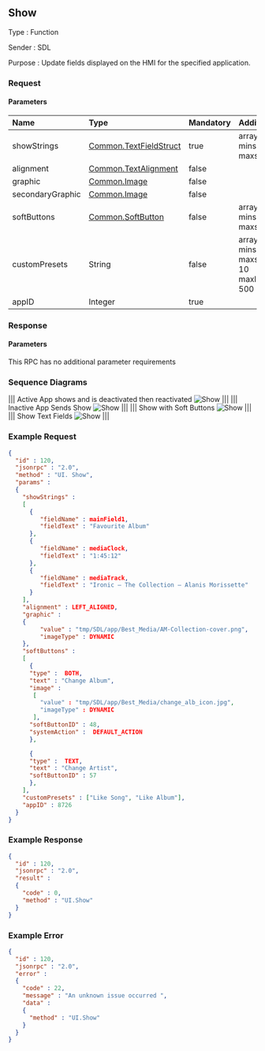 ## Show

Type
: Function

Sender
: SDL

Purpose
: Update fields displayed on the HMI for the specified application.

### Request

#### Parameters

|Name|Type|Mandatory|Additional|
|:---|:---|:--------|:---------|
|showStrings|[Common.TextFieldStruct](../../common/structs/index.md#textfieldstruct)|true|array: true<br>minsize: 0<br>maxsize: 7|
|alignment|[Common.TextAlignment](../../common/enums/index.md#textalignment)|false||
|graphic|[Common.Image](../../common/structs/index.md#image)|false||
|secondaryGraphic|[Common.Image](../../common/structs/index.md#image)|false||
|softButtons|[Common.SoftButton](../../common/structs/index.md#softbutton)|false|array: true<br>minsize: 0<br>maxsize: 8|
|customPresets|String|false|array: true<br>minsize: 0<br>maxsize: 10<br>maxlength: 500|
|appID|Integer|true||

### Response

#### Parameters

This RPC has no additional parameter requirements

### Sequence Diagrams
|||
Active App shows and is deactivated then reactivated
![Show](./assets/ShowAppReactivated.png)
|||
|||
Inactive App Sends Show
![Show](./assets/ShowAppInactive.png)
|||
|||
Show with Soft Buttons
![Show](./assets/ShowSoftButtons.png)
|||
|||
Show Text Fields
![Show](./assets/ShowTextFields.png)
|||

### Example Request

```json
{
  "id" : 120,
  "jsonrpc" : "2.0",
  "method" : "UI. Show",
  "params" :
  {
    "showStrings" :
    [
      {
         "fieldName" : mainField1,
         "fieldText" : "Favourite Album"
      },
      {
         "fieldName" : mediaClock,
         "fieldText" : "1:45:12"
      },
      {
         "fieldName" : mediaTrack,
         "fieldText" : "Ironic – The Collection – Alanis Morissette"
      }
    ],
    "alignment" : LEFT_ALIGNED,
    "graphic" :
    {
         "value" : "tmp/SDL/app/Best_Media/AM-Collection-cover.png",
         "imageType" : DYNAMIC
    },
    "softButtons" :
    [
      {
      "type" :  BOTH,
      "text" : "Change Album",
      "image" :
       [
         "value" : "tmp/SDL/app/Best_Media/change_alb_icon.jpg",
         "imageType" : DYNAMIC
       ],
      "softButtonID" : 48,
      "systemAction" :  DEFAULT_ACTION
      },

      {
      "type" :  TEXT,
      "text" : "Change Artist",
      "softButtonID" : 57
      },
    ],
    "customPresets" : ["Like Song", "Like Album"],
    "appID" : 8726
  }
}
```
### Example Response

```json
{
  "id" : 120,
  "jsonrpc" : "2.0",
  "result" :
  {
    "code" : 0,
    "method" : "UI.Show"
  }
}
```

### Example Error

```json
{
  "id" : 120,
  "jsonrpc" : "2.0",
  "error" :
  {
    "code" : 22,
    "message" : "An unknown issue occurred ",
    "data" :
    {
      "method" : "UI.Show"
    }
  }
}
```
